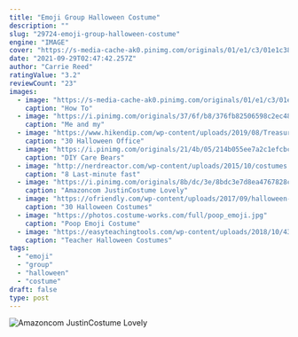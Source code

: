 ```yaml
---
title: "Emoji Group Halloween Costume"
description: ""
slug: "29724-emoji-group-halloween-costume"
engine: "IMAGE"
cover: "https://s-media-cache-ak0.pinimg.com/originals/01/e1/c3/01e1c38433e39ed53c10b5985c0a2445.jpg"
date: "2021-09-29T02:47:42.257Z"
author: "Carrie Reed"
ratingValue: "3.2"
reviewCount: "23"
images:
  - image: "https://s-media-cache-ak0.pinimg.com/originals/01/e1/c3/01e1c38433e39ed53c10b5985c0a2445.jpg"
    caption: "How To"
  - image: "https://i.pinimg.com/originals/37/6f/b8/376fb82506598c2ec48cbff13848ebf0.jpg"
    caption: "Me and my"
  - image: "https://www.hikendip.com/wp-content/uploads/2019/08/Treasure-troll-costume.jpg"
    caption: "30 Halloween Office"
  - image: "https://i.pinimg.com/originals/21/4b/05/214b055ee7a2c1efcbc599f2850050d5.jpg"
    caption: "DIY Care Bears"
  - image: "http://nerdreactor.com/wp-content/uploads/2015/10/costumes.jpg"
    caption: "8 Last-minute fast"
  - image: "https://i.pinimg.com/originals/8b/dc/3e/8bdc3e7d8ea4767828ce6d8d8ce07710.jpg"
    caption: "Amazoncom JustinCostume Lovely"
  - image: "https://ofriendly.com/wp-content/uploads/2017/09/halloween-costumes-friends/2-halloween-costumes-for-best-friends-3.jpg"
    caption: "30 Halloween Costumes"
  - image: "https://photos.costume-works.com/full/poop_emoji.jpg"
    caption: "Poop Emoji Costume"
  - image: "https://easyteachingtools.com/wp-content/uploads/2018/10/43500631_10215487527733077_3132582127309160448_n.jpg"
    caption: "Teacher Halloween Costumes"
tags:
  - "emoji"
  - "group"
  - "halloween"
  - "costume"
draft: false
type: post
---
```



![Amazoncom JustinCostume Lovely](https://i.pinimg.com/originals/8b/dc/3e/8bdc3e7d8ea4767828ce6d8d8ce07710.jpg "Amazoncom JustinCostume Lovely")


<!--inArticleAds-->

<!--galleryOne-->


<!--inArticleAds-->

<!--galleryTwo-->


<!--galleryThree-->

